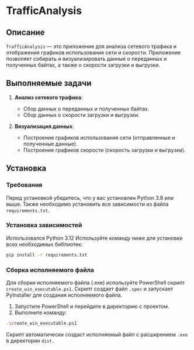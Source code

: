 # TrafficAnalysis

## Описание

`TrafficAnalysis` — это приложение для анализа сетевого трафика и отображения графиков использования сети и скорости. Приложение позволяет собирать и визуализировать данные о переданных и полученных байтах, а также о скорости загрузки и выгрузки.

## Выполняемые задачи

1. **Анализ сетевого трафика**:
    - Сбор данных о переданных и полученных байтах.
    - Сбор данных о скорости загрузки и выгрузки.

2. **Визуализация данных**:
    - Построение графиков использования сети (отправленные и полученные данные).
    - Построение графиков скорости (скорость загрузки и выгрузки).

## Установка

### Требования

Перед установкой убедитесь, что у вас установлен Python 3.8 или выше. Также необходимо установить все зависимости из файла `requirements.txt`.

### Установка зависимостей

Использовался Python 3.12
Используйте команду ниже для установки всех необходимых библиотек:

```sh
pip install -r requirements.txt
```

### Сборка исполняемого файла

Для сборки исполняемого файла (.exe) используйте PowerShell скрипт `create_win_executable.ps1`. Скрипт создает файл `.spec` и запускает PyInstaller для создания исполняемого файла.

1. Запустите PowerShell и перейдите в директорию с проектом.
2. Выполните команду:

```sh
.\create_win_executable.ps1
```

Скрипт автоматически создаст исполняемый файл с расширением `.exe` в директории `dist.`
